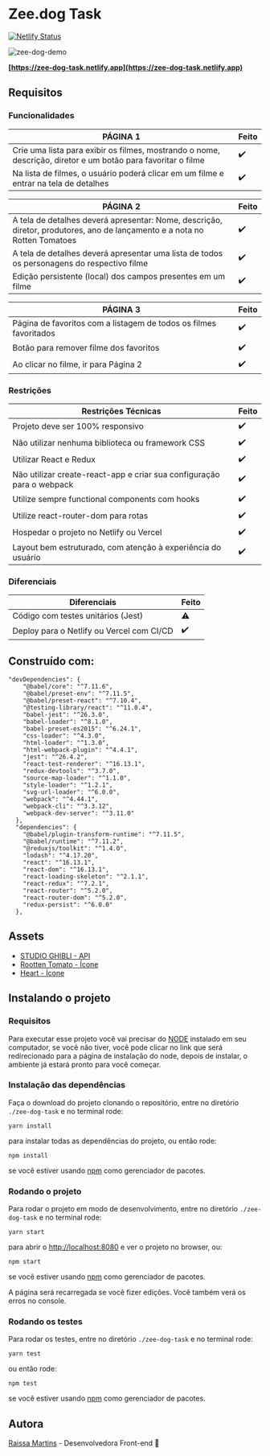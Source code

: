 # Zee.dog Task 

[![Netlify Status](https://api.netlify.com/api/v1/badges/abe83ae3-2d9e-4198-aa3f-8b52ce49aac4/deploy-status)](https://app.netlify.com/sites/zee-dog-task/deploys) 

![zee-dog-demo](./docs/zee-dog.gif)

**[https://zee-dog-task.netlify.app](https://zee-dog-task.netlify.app)**

## Requisitos 

### Funcionalidades

PÁGINA 1 | Feito
------------ | ------
Crie uma lista para exibir os filmes, mostrando o nome, descrição, diretor e um botão para favoritar o filme | ✔️
Na lista de filmes, o usuário poderá clicar em um filme e entrar na tela de detalhes | ✔️

PÁGINA 2 | Feito
------------ | ------
A tela de detalhes deverá apresentar: Nome, descrição, diretor, produtores, ano de lançamento e a nota no Rotten Tomatoes | ✔️
A tela de detalhes deverá apresentar uma lista de todos os personagens do respectivo filme | ✔️
Edição persistente (local) dos campos presentes em um filme | ✔️

PÁGINA 3 | Feito
------------ | ------
Página de favoritos com a listagem de todos os filmes favoritados | ✔️
Botão para remover filme dos favoritos | ✔️
Ao clicar no filme, ir para Página 2 | ✔️

### Restrições

Restrições Técnicas | Feito
------------ | ------
Projeto deve ser 100% responsivo | ✔️
Não utilizar nenhuma biblioteca ou framework CSS | ✔️
Utilizar React e Redux | ✔️
Não utilizar create-react-app e criar sua configuração para o webpack | ✔️
Utilize sempre functional components com hooks | ✔️
Utilize react-router-dom para rotas | ✔️
Hospedar o projeto no Netlify ou Vercel | ✔️
Layout bem estruturado, com atenção à experiência do usuário | ✔️

### Diferenciais

Diferenciais | Feito
---------- | ------
Código com testes unitários (Jest) | ⚠️
Deploy para o Netlify ou Vercel com CI/CD | ✔️

## Construído com:

```
"devDependencies": {
    "@babel/core": "^7.11.6",
    "@babel/preset-env": "^7.11.5",
    "@babel/preset-react": "^7.10.4",
    "@testing-library/react": "^11.0.4",
    "babel-jest": "^26.3.0",
    "babel-loader": "^8.1.0",
    "babel-preset-es2015": "^6.24.1",
    "css-loader": "^4.3.0",
    "html-loader": "^1.3.0",
    "html-webpack-plugin": "^4.4.1",
    "jest": "^26.4.2",
    "react-test-renderer": "^16.13.1",
    "redux-devtools": "^3.7.0",
    "source-map-loader": "^1.1.0",
    "style-loader": "^1.2.1",
    "svg-url-loader": "^6.0.0",
    "webpack": "^4.44.1",
    "webpack-cli": "^3.3.12",
    "webpack-dev-server": "^3.11.0"
  },
  "dependencies": {
    "@babel/plugin-transform-runtime": "^7.11.5",
    "@babel/runtime": "^7.11.2",
    "@reduxjs/toolkit": "^1.4.0",
    "lodash": "^4.17.20",
    "react": "^16.13.1",
    "react-dom": "^16.13.1",
    "react-loading-skeleton": "^2.1.1",
    "react-redux": "^7.2.1",
    "react-router": "^5.2.0",
    "react-router-dom": "^5.2.0",
    "redux-persist": "^6.0.0"
  },
```

## Assets

- [STUDIO GHIBLI - API](https://ghibliapi.herokuapp.com/#) 
- [Rootten Tomato - Ícone](https://commons.wikimedia.org/wiki/File:Rotten_Tomatoes.svg)
- [Heart - Ícone](https://www.flaticon.com/free-icon/like_148836)

## Instalando o projeto

### Requisitos

Para executar esse projeto você vai precisar do [NODE](https://nodejs.org/en/) instalado em seu computador, se você não tiver, você pode clicar no link que será redirecionado para a página de instalação do node, depois de instalar, o ambiente já estará pronto para você começar.

### Instalação das dependências

Faça o download do projeto clonando o repositório, entre no diretório `./zee-dog-task` e no terminal rode:

```
yarn install
```

para instalar todas as dependências do projeto, ou então rode:

```
npm install
```
se você estiver usando [npm](https://www.npmjs.com/) como gerenciador de pacotes.

### Rodando o projeto

Para rodar o projeto em modo de desenvolvimento, entre no diretório `./zee-dog-task` e no terminal rode:

```
yarn start
```

para abrir o [http://localhost:8080](http://localhost:8080) e ver o projeto no browser, ou:

```
npm start
```

se você estiver usando [npm](https://www.npmjs.com/) como gerenciador de pacotes.

A página será recarregada se você fizer edições. Você também verá os erros no console.

### Rodando os testes

Para rodar os testes, entre no diretório `./zee-dog-task` e no terminal rode:

```
yarn test
```

ou então rode:

```
npm test
```
se você estiver usando [npm](https://www.npmjs.com/) como gerenciador de pacotes.

## Autora

[Raissa Martins](https://www.linkedin.com/in/raissamartinsmenezes/) - Desenvolvedora Front-end 🖤



